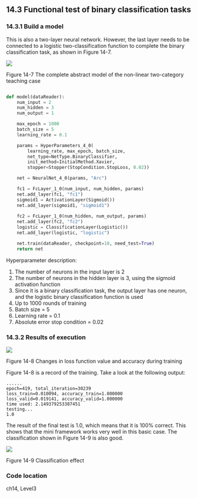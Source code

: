 <!--Copyright © Microsoft Corporation. All rights reserved.
  适用于[License](https://github.com/Microsoft/ai-edu/blob/master/LICENSE.md)版权许可-->

## 14.3 Functional test of binary classification tasks

### 14.3.1 Build a model

This is also a two-layer neural network. However, the last layer needs to be connected to a logistic two-classification function to complete the binary classification task, as shown in Figure 14-7.

<img src="https://aiedugithub4a2.blob.core.windows.net/a2-images/Images/14/ch10_net.png" />

Figure 14-7 The complete abstract model of the non-linear two-category teaching case

```Python

def model(dataReader):
    num_input = 2
    num_hidden = 3
    num_output = 1

    max_epoch = 1000
    batch_size = 5
    learning_rate = 0.1

    params = HyperParameters_4_0(
        learning_rate, max_epoch, batch_size,
        net_type=NetType.BinaryClassifier,
        init_method=InitialMethod.Xavier,
        stopper=Stopper(StopCondition.StopLoss, 0.02))

    net = NeuralNet_4_0(params, "Arc")

    fc1 = FcLayer_1_0(num_input, num_hidden, params)
    net.add_layer(fc1, "fc1")
    sigmoid1 = ActivationLayer(Sigmoid())
    net.add_layer(sigmoid1, "sigmoid1")
    
    fc2 = FcLayer_1_0(num_hidden, num_output, params)
    net.add_layer(fc2, "fc2")
    logistic = ClassificationLayer(Logistic())
    net.add_layer(logistic, "logistic")

    net.train(dataReader, checkpoint=10, need_test=True)
    return net
```

Hyperparameter description: 

1. The number of neurons in the input layer is 2
2. The number of neurons in the hidden layer is 3, using the sigmoid activation function
3. Since it is a binary classification task, the output layer has one neuron, and the logistic binary classification function is used
4. Up to 1000 rounds of training
5. Batch size = 5
6. Learning rate = 0.1
7. Absolute error stop condition = 0.02  

### 14.3.2 Results of execution

<img src="https://aiedugithub4a2.blob.core.windows.net/a2-images/Images/14/ch10_loss.png" />

Figure 14-8 Changes in loss function value and accuracy during training

Figure 14-8 is a record of the training. Take a look at the following output:

```
......
epoch=419, total_iteration=30239
loss_train=0.010094, accuracy_train=1.000000
loss_valid=0.019141, accuracy_valid=1.000000
time used: 2.149379253387451
testing...
1.0
```

The result of the final test is 1.0, which means that it is 100% correct. This shows that the mini framework works very well in this basic case. The classification shown in Figure 14-9 is also good. 

<img src="https://aiedugithub4a2.blob.core.windows.net/a2-images/Images/14/ch10_result.png" ch="500" />

Figure 14-9 Classification effect

### Code location 

ch14, Level3
